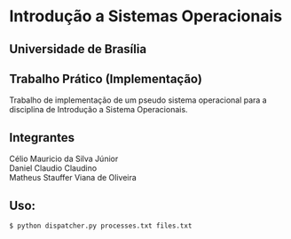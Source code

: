 # Introdução a Sistemas Operacionais
## Universidade de Brasília

## Trabalho Prático (Implementação)
Trabalho de implementação de um pseudo sistema operacional para a disciplina de Introdução a Sistema Operacionais.

## Integrantes
Célio Mauricio da Silva Júnior  
Daniel Claudio Claudino  
Matheus Stauffer Viana de Oliveira  

## Uso:
`$ python dispatcher.py processes.txt files.txt`
